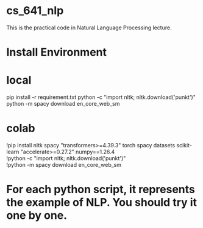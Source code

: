 # cs_641_nlp
This is the practical code in Natural Language Processing lecture.
# Install Environment
# local
pip install -r requirement.txt
python -c "import nltk; nltk.download('punkt')"
python -m spacy download en_core_web_sm
# colab
!pip install nltk spacy "transformers>=4.39.3" torch spacy datasets scikit-learn "accelerate>=0.27.2" numpy==1.26.4<br>
!python -c "import nltk; nltk.download('punkt')"<br>
!python -m spacy download en_core_web_sm

# For each python script, it represents the example of NLP. You should try it one by one.

